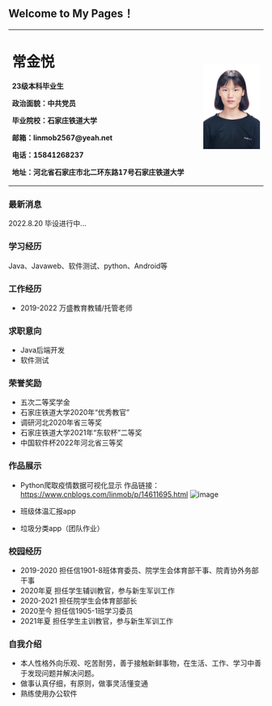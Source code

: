 ## Welcome to My Pages！
<table border="0">
  <tr>
    <td width="75%">
      <h1>常金悦</h1>
      <p><b>23级本科毕业生</b></p>
      <p><b>政治面貌：中共党员</b></p>
      <p><b>毕业院校：石家庄铁道大学</b></p>
      <p><b>邮箱：linmob2567@yeah.net</b></p>
      <p><b>电话：15841268237</b></p>
      <p><b>地址：河北省石家庄市北二环东路17号石家庄铁道大学</b></p>
    </td>
    <td width="25%">
      <img src="https://github.com/linmob2567/linmob2567.github.io/blob/main/hhh.jpg" width="100%">
    </td>
  </tr>
</table>

### 最新消息
2022.8.20 毕设进行中...

### 学习经历
Java、Javaweb、软件测试、python、Android等

### 工作经历
- 2019-2022 万盛教育教辅/托管老师

### 求职意向
- Java后端开发
- 软件测试

### 荣誉奖励
- 五次二等奖学金
- 石家庄铁道大学2020年“优秀教官”
- 调研河北2020年省三等奖
- 石家庄铁道大学2021年“东软杯”二等奖
- 中国软件杯2022年河北省三等奖

### 作品展示
- Python爬取疫情数据可视化显示   作品链接：https://www.cnblogs.com/linmob/p/14611695.html
![image](https://user-images.githubusercontent.com/72333813/185742685-5e3ecd98-a9fd-4d9e-b67b-1f6251bebea8.png)

- 班级体温汇报app
- 垃圾分类app（团队作业）

### 校园经历
- 2019-2020 担任信1901-8班体育委员、院学生会体育部干事、院青协外务部干事
- 2020年夏  担任学生辅训教官，参与新生军训工作
- 2020-2021 担任院学生会体育部部长
- 2020至今  担任信1905-1班学习委员
- 2021年夏  担任学生主训教官，参与新生军训工作

### 自我介绍
- 本人性格外向乐观、吃苦耐劳，善于接触新鲜事物，在生活、工作、学习中善于发现问题并解决问题。
- 做事认真仔细，有原则，做事灵活懂变通
- 熟练使用办公软件
